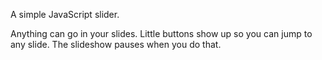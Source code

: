 A simple JavaScript slider.

Anything can go in your slides. Little buttons show up so you can jump to any slide. The slideshow pauses when you do that.